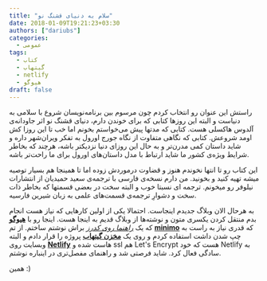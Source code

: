 ```yaml
---
title: "سلام به دنیای قشنگ نو"
date: 2018-01-09T19:21:23+03:30
authors: ["dariubs"]
categories:
  - عمومی
tags:
  - کتاب
  - گیتهاب
  - netlify
  - هیوگو
draft: false
---
```

راستش این عنوان رو انتخاب کردم چون مرسوم بین برنامه‌نویسان شروع با سلامی به دنیاست و البته این روزها کتابی که برای خوندن دارم، دنیای قشنگ نو اثر جاودانه‌ی آلدوس هاکسلی هست. کتابی که مدتها پیش می‌خواستم بخونم اما خب تا این روزا کش اومد شروعش. کتابی که نگاهی متفاوت از نگاه جورج اورول به تفکر ویران‌شهر داره و شاید داستان کمی مدرن‌تر و به حال این روزای دنیا نزدیکتر باشه، هرچند که بخاطر شرایط ویژه‌ی کشور ما شاید ارتباط با مدل داستان‌های اورول برای ما راحت‌تر باشه.

این کتاب رو تا انتها نخوندم هنوز و قضاوت درموردش زوده اما تا همینجا هم بسیار توصیه میشه تهیه کنید و بخونید. من دارم نسخه‌ی فارسی با ترجمه‌ی سعید حمیدیان از انتشارات نیلوفر رو میخونم. ترجمه ای نسبتا خوب و البته سخت در بعضی قسمتها که بخاطر ذات سخت و دشوار‌ِ ترجمه‌ی قسمت‌های علمی به زبان شیرین فارسیه.

به هرحال الان وبلاگ جدیدم اینجاست. احتمالا یکی از اولین کارهایی که نیاز هست انجام بدم منتقل کردن یکسری متون و نوشته‌ها از وبلاگ قدیم به اینجا هست. اینجا رو با **[هیوگو](https://gohugo.io)** که یک  *[راهنما روی کدرز](http://coderz.ir/go-hugo)* براش نوشتم ساختم. از تم **[minimo](https://minimo.netlify.com/)** که قدری نیاز به راست به چپ شدن داشت استفاده کردم و روی یک **[مخزن گیتهاب](https://github.com/dariubs/dariush)** پروژه را قرار دادم و البته وبسایت روی **[Netlify](https://www.netlify.com)** هاست شده و ssl هم Let's Encrypt هست که خود Netlify به سادگی فعال کرد. شاید فرصتی شد و راهنمای مفصل‌تری در اینباره نوشتم.

همین :)
